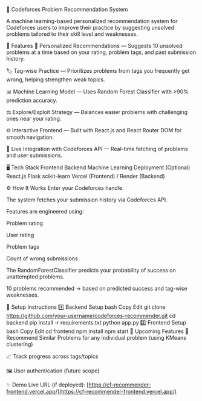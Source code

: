 🚀 Codeforces Problem Recommendation System

A machine learning-based personalized recommendation system for Codeforces users to improve their practice by suggesting unsolved problems tailored to their skill level and weaknesses.

🎯 Features
🔎 Personalized Recommendations — Suggests 10 unsolved problems at a time based on your rating, problem tags, and past submission history.

🏷️ Tag-wise Practice — Prioritizes problems from tags you frequently get wrong, helping strengthen weak topics.

📊 Machine Learning Model — Uses Random Forest Classifier with >90% prediction accuracy.

⚖️ Explore/Exploit Strategy — Balances easier problems with challenging ones near your rating.

🌐 Interactive Frontend — Built with React.js and React Router DOM for smooth navigation.

📂 Live Integration with Codeforces API — Real-time fetching of problems and user submissions.

🖥️ Tech Stack
Frontend	Backend	Machine Learning	Deployment (Optional)
React.js	Flask	scikit-learn	Vercel (Frontend) / Render (Backend)

⚙️ How It Works
Enter your Codeforces handle.

The system fetches your submission history via Codeforces API.

Features are engineered using:

Problem rating

User rating

Problem tags

Count of wrong submissions

The RandomForestClassifier predicts your probability of success on unattempted problems.

10 problems recommended → based on predicted success and tag-wise weaknesses.

🚀 Setup Instructions
1️⃣ Backend Setup
bash
Copy
Edit
git clone https://github.com/your-username/codeforces-recommender.git
cd backend
pip install -r requirements.txt
python app.py
2️⃣ Frontend Setup
bash
Copy
Edit
cd frontend
npm install
npm start
🌟 Upcoming Features
🔗 Recommend Similar Problems for any individual problem (using KMeans clustering)

📈 Track progress across tags/topics

🖼️ User authentication (future scope)

✨ Demo
Live URL (if deployed): [https://cf-recommender-frontend.vercel.app/](https://cf-recommender-frontend.vercel.app/)
